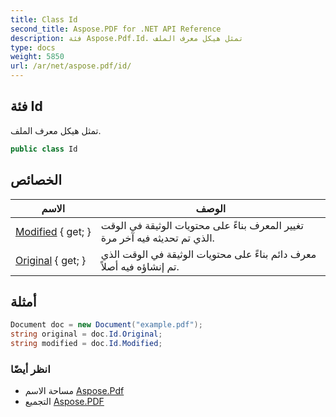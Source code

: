 ```yaml
---
title: Class Id
second_title: Aspose.PDF for .NET API Reference
description: فئة Aspose.Pdf.Id. تمثل هيكل معرف الملف
type: docs
weight: 5850
url: /ar/net/aspose.pdf/id/
---
```

## فئة Id

تمثل هيكل معرف الملف.

```csharp
public class Id
```

## الخصائص

| الاسم | الوصف |
| --- | --- |
| [Modified](../../aspose.pdf/id/modified/) { get; } | تغيير المعرف بناءً على محتويات الوثيقة في الوقت الذي تم تحديثه فيه آخر مرة. |
| [Original](../../aspose.pdf/id/original/) { get; } | معرف دائم بناءً على محتويات الوثيقة في الوقت الذي تم إنشاؤه فيه أصلاً. |

## أمثلة

```csharp
Document doc = new Document("example.pdf");
string original = doc.Id.Original;
string modified = doc.Id.Modified;
```

### انظر أيضًا

* مساحة الاسم [Aspose.Pdf](../../aspose.pdf/)
* التجميع [Aspose.PDF](../../)